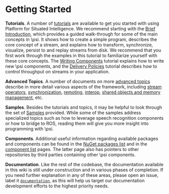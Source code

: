 # Getting Started

__Tutorials__. A number of [tutorials](Tutorial.Index.md) are available to get you started with using Platform for Situated Intelligence. We recommend starting with the [Brief Introduction](Tutorial.BriefIntroduction.md), which provides a guided walk-through for some of the main concepts in \\psi. It shows how to create a simple program, describes the core concept of a stream, and explains how to transform, synchronize, visualize, persist to and replay streams from disk. We recommend that you first work through the examples in this tutorial to familiarize yourself with these core concepts. The [Writing Components](Tutorial.WritingComponents.md) tutorial explains how to write new \\psi components, and the [Delivery Policies](Tutorial.DeliveryPolicies.md) tutorial describes how to control throughput on streams in your application.

__Advanced Topics__. A number of documents on more [advanced topics](InDepth.Index.md) describe in more detail various aspects of the framework, including [stream operators](InDepth.StreamOperators.md), [synchronization](InDepth.Synchronization.md), [remoting](InDepth.Remoting.md), [interop](InDepth.Interop.md), [shared objects and memory management](InDepth.Shared.md), etc.

__Samples__. Besides the tutorials and topics, it may be helpful to look through the set of [Samples](Samples.md) provided. While some of the samples address specialized topics such as how to leverage speech recognition components or how to bridge to ROS, reading them will give you more insight into programming with \\psi.

__Components__. Additional useful information regarding available packages and components can be found in the [NuGet packages list](List.NuGet.md) and in the [component list](List.Components.md) pages.
The latter page also has pointers to other repositories by third parties containing other \psi components.

__Documentation__. Like the rest of the codebase, the documentation available in this wiki is still under construction and in various phases of completion. If you need further explanation in any of these areas, please open an issue, label it [`documentation`](https://github.com/Microsoft/psi/labels/documentation), as this will help us target our documentation development efforts to the highest priority needs.
